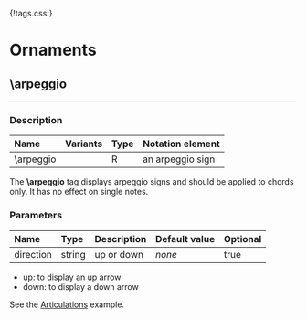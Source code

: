 {!tags.css!}

# Ornaments


## \arpeggio

-------

### Description

| Name | Variants | Type | Notation element |
| :----| :--------| :----| :----------------|
| \arpeggio |  | R | an arpeggio sign |

The **\arpeggio** tag displays arpeggio signs and should be applied to chords only.
It has no effect on single notes.



### Parameters

| Name        	| Type   | Description    | Default value  | Optional |
| :------------ |:-------| :--------------| :------------- | :--------| 
| direction | string | up or down | *none* | true |

- up: to display an up arrow
- down: to display a down arrow

See the [Articulations](/examples/articulations/) example.



